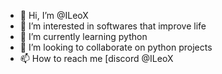 - 👋 Hi, I’m @ILeoX
- 👀 I’m interested in softwares that improve life
- 🌱 I’m currently learning python
- 💞️ I’m looking to collaborate on python projects
- 📫 How to reach me [discord @ILeoX

<!---
ILeoX/ILeoX is a ✨ special ✨ repository because its `README.md` (this file) appears on your GitHub profile.
You can click the Preview link to take a look at your changes.
--->
